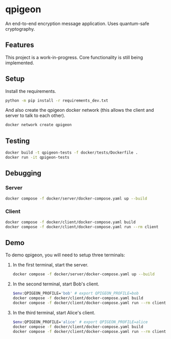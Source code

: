 # qpigeon

An end-to-end encryption message application. Uses quantum-safe cryptography.

## Features

This project is a work-in-progress. Core functionality is still being implemented.

## Setup

Install the requirements.

```sh
python -m pip install -r requirements_dev.txt
```

And also create the qpigeon docker network (this allows the client and server to talk to each other).

```sh
docker network create qpigeon
```

## Testing

```sh
docker build -t qpigeon-tests -f docker/tests/Dockerfile .
docker run -it qpigeon-tests
```

## Debugging

### Server

```sh
docker compose -f docker/server/docker-compose.yaml up --build
```

### Client

```sh
docker compose -f docker/client/docker-compose.yaml build
docker compose -f docker/client/docker-compose.yaml run --rm client
```

## Demo

To demo qpigeon, you will need to setup three terminals:

1. In the first terminal, start the server.
    ```sh
    docker compose -f docker/server/docker-compose.yaml up --build
    ```

2. In the second terminal, start Bob's client.
    ```sh
    $env:QPIGEON_PROFILE='bob' # export QPIGEON_PROFILE=bob
    docker compose -f docker/client/docker-compose.yaml build
    docker compose -f docker/client/docker-compose.yaml run --rm client
    ```

2. In the third terminal, start Alice's client.
    ```sh
    $env:QPIGEON_PROFILE='alice' # export QPIGEON_PROFILE=alice
    docker compose -f docker/client/docker-compose.yaml build
    docker compose -f docker/client/docker-compose.yaml run --rm client
    ```